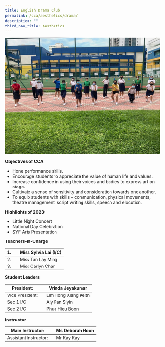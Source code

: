 ```yaml
---
title: English Drama Club
permalink: /cca/aesthetics/drama/
description: ""
third_nav_title: Aesthetics
---
```

![](/images/Continuing-to-carry-on-with-SMM-1024x768.jpeg)


**Objectives of CCA**

*   Hone performance skills.
*   Encourage students to appreciate the value of human life and values.
*   Increase confidence in using their voices and bodies to express art on stage.
*   Cultivate a sense of sensitivity and consideration towards one another.
*   To equip students with skills – communication, physical movements, theatre management, script writing skills, speech and elocution.


**Highlights of 2023:**

*   Little Night Concert
*   National Day Celebration
*   SYF Arts Presentation


**Teachers-in-Charge**

| 1. |  | Miss Sylvia Lai (I/C) |
| -------- | -------- | -------- |
| 2.     |      | Miss Tan Lay Ming     |
| 3.     |      | Miss Carlyn Chan   |


**Student Leaders**

| President: |  | Vrinda Jeyakumar |
| -------- | -------- | -------- |
| Vice President:    |      | Lim Hong Xiang Keith    |
|  Sec 1 I/C   |      | Aly Pan Siyin    |
|  Sec 2 I/C   |      | Phua Hieu Boon    |


**Instructor**

| Main Instructor: |  | Ms Deborah Hoon |
| -------- | -------- | -------- |
| Assistant Instructor:    |      |  Mr Kay Kay   |